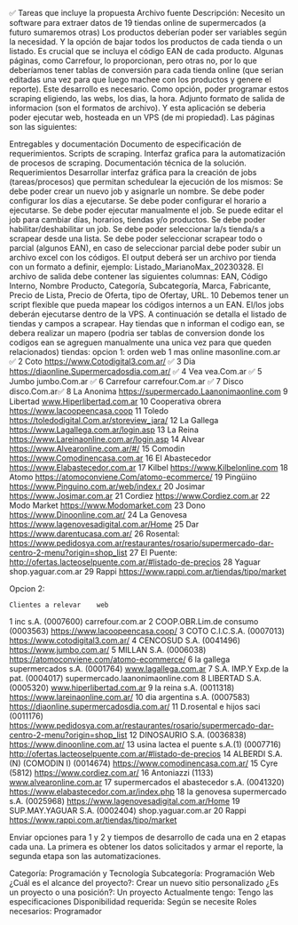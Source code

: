 
 ✅
Tareas que incluye la propuesta
Archivo fuente
Descripción:
Necesito un software para extraer datos de 19 tiendas online de supermercados (a futuro sumaremos otras) 
 Los productos deberían poder ser variables según la necesidad. Y la opción de bajar todos los productos de
 cada tienda o un listado. Es crucial que se incluya el código EAN de cada producto. Algunas páginas, como Carrefour,
 lo proporcionan, pero otras no, por lo que deberíamos tener tablas de conversión para cada tienda online (que serian editadas una vez para que luego machee 
 con los productos y genere el reporte). Este desarrollo es necesario.
Como opción, poder programar estos scraping eligiendo, las webs, los dias, la hora. 
 Adjunto formato de salida de informacion (son el formatos de archivo). Y esta aplicación se deberia poder ejecutar web,
 hosteada en un VPS (de mi propiedad). Las páginas son las siguientes:

Entregables y
documentación
Documento de especificación de requerimientos.
Scripts de scraping.
Interfaz grafica para la automatización de procesos de
scraping.
Documentación técnica de la solución.
Requerimientos
Desarrollar interfaz gráfica para la creación de jobs
(tareas/procesos) que permitan schedulear la ejecución de
los mismos:
Se debe poder crear un nuevo job y asignarle un nombre.
Se debe poder configurar los días a ejecutarse.
Se debe poder configurar el horario a ejecutarse.
Se debe poder ejecutar manualmente el job.
Se puede editar el job para cambiar días, horarios, tiendas
y/o productos.
Se debe poder habilitar/deshabilitar un job.
Se debe poder seleccionar la/s tienda/s a scrapear desde
una lista.
Se debe poder seleccionar scrapear todo o parcial
(algunos EAN), en caso de seleccionar parcial debe poder
subir un archivo excel con los códigos.
El output deberá ser un archivo por tienda con un formato
a definir, ejemplo: Listado_MarianoMax_20230328.
El archivo de salida debe contener las siguientes columnas:
EAN, Código Interno, Nombre Producto, Categoría,
Subcategoría, Marca, Fabricante, Precio de Lista, Precio de
Oferta, tipo de Ofertay, URL.
10
Debemos tener un script flexible que pueda mapear los
códigos internos a un EAN.
El/los jobs deberán ejecutarse dentro de la VPS.
A continuación se detalla el listado de tiendas y campos a
scrapear.
Hay tiendas que n informan el codigo ean, se debera realizar un mapero (podria ser tablas de conversion donde los codigos ean se agreguen manualmente una unica vez para que queden relacionados)
tiendas:
opcion 1:     orden    web
1    mas online    masonline.com.ar ✅
2    Coto    https://www.Cotodigital3.com.ar/ ✅
3    Dia    https://diaonline.Supermercadosdia.com.ar/ ✅
4    Vea    vea.Com.ar ✅
5    Jumbo    jumbo.Com.ar ✅
6    Carrefour    carrefour.Com.ar ✅
7    Disco    disco.Com.ar✅
8    La Anonima    https://supermercado.Laanonimaonline.com
9    Libertad    www.Hiperlibertad.com.ar
10    Cooperativa obrera    https://www.lacoopeencasa.coop
11    Toledo    https://toledodigital.Com.ar/storeview_jara/
12    La Gallega    https://www.Lagallega.com.ar/login.asp
13    La Reina    https://www.Lareinaonline.com.ar/login.asp
14    Alvear    https://www.Alvearonline.com.ar/#/
15    Comodin    https://www.Comodinencasa.com.ar
16    El Abastecedor    https://www.Elabastecedor.com.ar
17    Kilbel    https://www.Kilbelonline.com
18    Atomo    https://atomoconviene.Com/atomo-ecommerce/
19    Pingüino    https://www.Pinguino.com.ar/web/index.r
20    Josimar    https://www.Josimar.com.ar
21    Cordiez    https://www.Cordiez.com.ar
22    Modo Market    https://www.Modomarket.com
23    Dono    https://www.Dinoonline.com.ar/
24    La Genovesa    https://www.lagenovesadigital.com.ar/Home
25    Dar    https://www.darentucasa.com.ar/
26    Rosental:    https://www.pedidosya.com.ar/restaurantes/rosario/supermercado-dar-centro-2-menu?origin=shop_list
27    El Puente:    http://ofertas.lacteoselpuente.com.ar/#listado-de-precios
28    Yaguar    shop.yaguar.com.ar
29 Rappi https://www.rappi.com.ar/tiendas/tipo/market


Opcion 2:

    Clientes a relevar    web
1    inc s.A. (0007600)    carrefour.com.ar
2    COOP.OBR.Lim.de consumo (0003563)    https://www.lacoopeencasa.coop/
3    COTO C.I.C.S.A. (0007013)    https://www.cotodigital3.com.ar/
4    CENCOSUD S.A. (0041496)    https://www.jumbo.com.ar/
5    MILLAN S.A. (0006038)    https://atomoconviene.com/atomo-ecommerce/
6    la gallega supermercados s.A. (0001764)    www.lagallega.com.ar
7    S.A. IMP.Y Exp.de la pat. (0004017)    supermercado.laanonimaonline.com
8    LIBERTAD S.A. (0005320)    www.hiperlibertad.com.ar
9    la reina s.A. (0011318)    https://www.lareinaonline.com.ar/
10    dia argentina s.A. (0007583)    https://diaonline.supermercadosdia.com.ar/
11    D.rosental e hijos saci (0011176)    https://www.pedidosya.com.ar/restaurantes/rosario/supermercado-dar-centro-2-menu?origin=shop_list
12    DINOSAURIO S.A. (0036838)    https://www.dinoonline.com.ar/
13    usina lactea el puente s.A.(1) (0007716)    http://ofertas.lacteoselpuente.com.ar/#listado-de-precios
14    ALBERDI S.A.(N) (COMODIN I) (0014674)    https://www.comodinencasa.com.ar/
15    Cyre (5812)    https://www.cordiez.com.ar/
16    Antoniazzi (1133)    www.alvearonline.com.ar
17    supermercados el abastecedor s.A. (0041320)    https://www.elabastecedor.com.ar/index.php
18    la genovesa supermercado s.A. (0025968)    https://www.lagenovesadigital.com.ar/Home
19    SUP.MAY.YAGUAR S.A. (0002404)    shop.yaguar.com.ar
20 Rappi https://www.rappi.com.ar/tiendas/tipo/market


Enviar opciones para 1 y 2 y tiempos de desarrollo de cada una en 2 etapas cada una. La primera es obtener los datos solicitados y armar el reporte, la segunda etapa son las automatizaciones.

Categoría: Programación y Tecnología
Subcategoría: Programación Web
¿Cuál es el alcance del proyecto?: Crear un nuevo sitio personalizado
¿Es un proyecto o una posición?: Un proyecto
Actualmente tengo: Tengo las especificaciones
Disponibilidad requerida: Según se necesite
Roles necesarios: Programador


